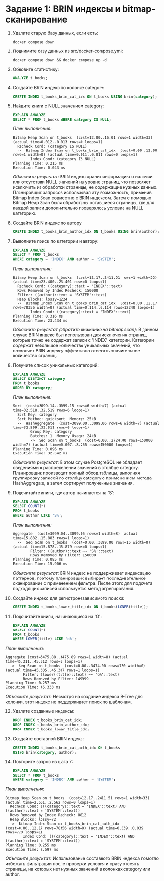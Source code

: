# Задание 1: BRIN индексы и bitmap-сканирование

1. Удалите старую базу данных, если есть:
   ```shell
   docker compose down
   ```

2. Поднимите базу данных из src/docker-compose.yml:
   ```shell
   docker compose down && docker compose up -d
   ```

3. Обновите статистику:
   ```sql
   ANALYZE t_books;
   ```

4. Создайте BRIN индекс по колонке category:
   ```sql
   CREATE INDEX t_books_brin_cat_idx ON t_books USING brin(category);
   ```

5. Найдите книги с NULL значением category:
   ```sql
   EXPLAIN ANALYZE
   SELECT * FROM t_books WHERE category IS NULL;
   ```

   *План выполнения:*
   ```
   Bitmap Heap Scan on t_books  (cost=12.00..16.01 rows=1 width=33) (actual time=0.012..0.013 rows=0 loops=1)
     Recheck Cond: (category IS NULL)
     ->  Bitmap Index Scan on t_books_brin_cat_idx  (cost=0.00..12.00 rows=1 width=0) (actual time=0.011..0.011 rows=0 loops=1)
           Index Cond: (category IS NULL)
   Planning Time: 0.215 ms
   Execution Time: 0.043 ms
   ```

   *Объясните результат:*
   BRIN индекс хранит информацию о наличии или отсутствии NULL значений на уровне страниц, что позволяет исключить из
   обработки страницы, не содержащие нужных данных. Планировщик запросов использовал эту возможность,
   применив Bitmap Index Scan совместно с BRIN индексом. Затем с помощью Bitmap Heap Scan
   были обработаны оставшиеся страницы, где для каждой записи дополнительно проверялось условие на NULL категорию.

6. Создайте BRIN индекс по автору:
   ```sql
   CREATE INDEX t_books_brin_author_idx ON t_books USING brin(author);
   ```

7. Выполните поиск по категории и автору:
   ```sql
   EXPLAIN ANALYZE
   SELECT * FROM t_books 
   WHERE category = 'INDEX' AND author = 'SYSTEM';
   ```

   *План выполнения:*
   ```
   Bitmap Heap Scan on t_books  (cost=12.17..2411.51 rows=1 width=33) (actual time=23.400..23.401 rows=0 loops=1)
     Recheck Cond: ((category)::text = 'INDEX'::text)
     Rows Removed by Index Recheck: 150000
     Filter: ((author)::text = 'SYSTEM'::text)
     Heap Blocks: lossy=1224
     ->  Bitmap Index Scan on t_books_brin_cat_idx  (cost=0.00..12.17 rows=78356 width=0) (actual time=0.114..0.114 rows=12240 loops=1)
           Index Cond: ((category)::text = 'INDEX'::text)
   Planning Time: 0.316 ms
   Execution Time: 23.434 ms
   ```

   *Объясните результат (обратите внимание на bitmap scan):*
   В данном случае BRIN индекс был использован для исключения страниц, которые точно не содержат записи с 'INDEX'
   категории. Категории содержат небольшое количество уникальных значений, что
   позволяет BRIN индексу эффективно отсекать значительное количество страниц.

8. Получите список уникальных категорий:
   ```sql
   EXPLAIN ANALYZE
   SELECT DISTINCT category 
   FROM t_books 
   ORDER BY category;
   ```

   *План выполнения:*
   ```
   Sort  (cost=3099.14..3099.15 rows=6 width=7) (actual time=32.518..32.519 rows=6 loops=1)
     Sort Key: category
     Sort Method: quicksort  Memory: 25kB
     ->  HashAggregate  (cost=3099.00..3099.06 rows=6 width=7) (actual time=32.509..32.511 rows=6 loops=1)
           Group Key: category
           Batches: 1  Memory Usage: 24kB
           ->  Seq Scan on t_books  (cost=0.00..2724.00 rows=150000 width=7) (actual time=0.007..8.255 rows=150000 loops=1)
   Planning Time: 0.096 ms
   Execution Time: 32.542 ms
   ```

   *Объясните результат:*
   В этом случае PostgreSQL не обладает сведениями о распределении значений в столбце category. Планировщик
   производит полный обход таблицы, выполняя группировку записей по столбцу category с применением метода
   HashAggregate, а затем сортирует полученные значения.

9. Подсчитайте книги, где автор начинается на 'S':
   ```sql
   EXPLAIN ANALYZE
   SELECT COUNT(*) 
   FROM t_books 
   WHERE author LIKE 'S%';
   ```

   *План выполнения:*
   ```
   Aggregate  (cost=3099.04..3099.05 rows=1 width=8) (actual time=15.882..15.883 rows=1 loops=1)
     ->  Seq Scan on t_books  (cost=0.00..3099.00 rows=15 width=0) (actual time=15.878..15.879 rows=0 loops=1)
           Filter: ((author)::text ~~ 'S%'::text)
           Rows Removed by Filter: 150000
   Planning Time: 0.085 ms
   Execution Time: 15.906 ms
   ```

   *Объясните результат:*
   BRIN индекс не поддерживает индексацию паттернов, поэтому планировщик выбирает
   последовательное сканирование с применением фильтра. После этого для подсчета
   подходящих записей используется метод агрегирования.

10. Создайте индекс для регистронезависимого поиска:
    ```sql
    CREATE INDEX t_books_lower_title_idx ON t_books(LOWER(title));
    ```

11. Подсчитайте книги, начинающиеся на 'O':
    ```sql
    EXPLAIN ANALYZE
    SELECT COUNT(*) 
    FROM t_books 
    WHERE LOWER(title) LIKE 'o%';
    ```

*План выполнения:*
```
Aggregate (cost=3475.88..3475.89 rows=1 width=8) (actual time=45.311..45.312 rows=1 loops=1)
  ->  Seq Scan on t_books  (cost=0.00..3474.00 rows=750 width=0) (actual time=45.305..45.307 rows=1 loops=1)
        Filter: (lower((title)::text) ~~ 'o%'::text)
        Rows Removed by Filter: 149999
Planning Time: 0.257 ms
Execution Time: 45.333 ms
```

*Объясните результат:*
Несмотря на создание индекса B-Tree для колонки, этот индекс не поддерживает поиск по шаблонам.

12. Удалите созданные индексы:
    ```sql
    DROP INDEX t_books_brin_cat_idx;
    DROP INDEX t_books_brin_author_idx;
    DROP INDEX t_books_lower_title_idx;
    ```

13. Создайте составной BRIN индекс:
    ```sql
    CREATE INDEX t_books_brin_cat_auth_idx ON t_books 
    USING brin(category, author);
    ```

14. Повторите запрос из шага 7:
    ```sql
    EXPLAIN ANALYZE
    SELECT * FROM t_books 
    WHERE category = 'INDEX' AND author = 'SYSTEM';
    ```

*План выполнения:*
```
Bitmap Heap Scan on t_books  (cost=12.17..2411.51 rows=1 width=33) (actual time=2.561..2.562 rows=0 loops=1)
  Recheck Cond: (((category)::text = 'INDEX'::text) AND ((author)::text = 'SYSTEM'::text))
  Rows Removed by Index Recheck: 8812
  Heap Blocks: lossy=72
  ->  Bitmap Index Scan on t_books_brin_cat_auth_idx  (cost=0.00..12.17 rows=78356 width=0) (actual time=0.039..0.039 rows=720 loops=1)
        Index Cond: (((category)::text = 'INDEX'::text) AND ((author)::text = 'SYSTEM'::text))
Planning Time: 0.255 ms
Execution Time: 2.597 ms
```   

*Объясните результат:*
Использование составного BRIN индекса помогло избежать фильтрации после проверки условия и сразу отсеять страницы, на
которых нет нужных значений в колонках category или author.